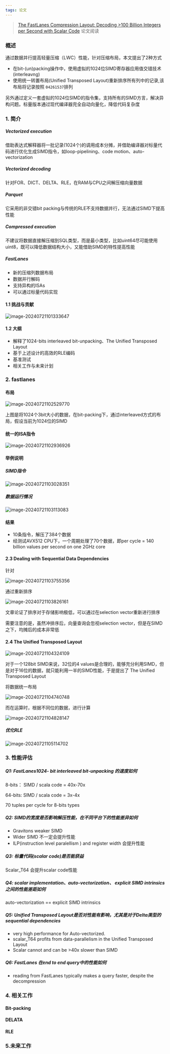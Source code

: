 ```yaml
---
tags: 论文
---
```

> [The FastLanes Compression Layout: Decoding >100 Billion Integers per Second with Scalar Code](https://15721.courses.cs.cmu.edu/spring2024/papers/03-data2/p2132-afroozeh.pdf) 论文阅读

### 概述

通过数据并行提高轻量压缩（LWC）性能，针对压缩布局，本文提出了2种方式

* 在bit-(un)packing操作中，使用虚拟的1024位SIMD寄存器应用值交错技术(interleavng)
* 使用统一转置布局(Unified Transposed Layout)重新排序所有列中的记录,该布局将记录按照 `04261537`排列

另外通过定义一套虚拟的1024位SIMD的指令集，支持所有的SIMD方言，解决异构问题。标量版本通过现代编译器完全自动向量化，降低代码复杂度

### 1. 简介

##### Vectorized execution

借助表达式解释器将一批记录(1024个)的调用成本分摊，并借助编译器对标量代码进行优化生成SIMD指令，如loop-pipelining、code motion、auto-vectorization

##### Vectorized decoding

针对FOR、DICT、DELTA、RLE，在RAM与CPU之间解压缩向量数据

##### Parquet 

它采用的非交错bit packing与传统的RLE不支持数据并行，无法通过SIMD下提高性能

##### Compressed execution

不建议将数据直接解压缩到SQL类型，而是最小类型，比如uint64尽可能使用uint8，既可以降低数据结构大小，又能借助SIMD的特性提高性能

##### FastLanes

* 新的压缩列数据布局
* 数据并行解码
* 支持异构的ISAs
* 可以通过标量代码实现

#### 1.1 挑战与贡献

![image-20240721101333647](/assets/images/image-20240721101333647.png)

#### 1.2 大纲

* 解释了1024-bits interleaved bit-unpacking、The Unified Transposed Layout 
* 基于上述设计的高效的RLE编码
* 基准测试
* 相关工作与未来计划

### 2. fastlanes

#### 布局

![image-20240721102529770](/assets/images/image-20240721102529770.png)

上图是将1024个3bit大小的数据，在bit-packing下，通过interleaved方式的布局，假设当前为1024位的SIMD

#### 统一的ISA指令

![image-20240721102936926](/assets/images/image-20240721102936926.png)

#### 举例说明

##### SIMD指令

![image-20240721103028351](/assets/images/image-20240721103028351.png)

##### 数据运行情况

![image-20240721103113083](/assets/images/image-20240721103113083.png)

#### 结果

* 10条指令，解压了384个数据
* 经测试AVX512 CPU下，一个周期处理了70个数据，即per cycle = 140 billion values per second on one 2GHz core

#### 2.3 Dealing with Sequential Data Dependencies

针对

![image-20240721103755356](/assets/images/image-20240721103755356.png)

通过重新排序

![image-20240721103826161](/assets/images/image-20240721103826161.png)

文章论证了排序对于存储影响极低，可以通过在selection vector重新进行排序

需要注意的是，虽然冲排序后，向量查询会忽视selection vector，但是在SIMD之下，均摊后的成本非常低



#### 2.4 The Unified Transposed Layout

![image-20240721104324109](/assets/images/image-20240721104324109.png)

对于一个128bit SIMD来说，32位的4 values是合理的，能够充分利用SIMD，但是对于16位的数据，就只能利用一半的SIMD性能，于是提出了 The Unified Transposed Layout

将数据统一布局

![image-20240721104740748](/assets/images/image-20240721104740748.png)

而在运算时，根据不同位的数据，进行计算

![image-20240721104828147](/assets/images/image-20240721104828147.png)

##### 优化RLE

![image-20240721105114702](/assets/images/image-20240721105114702.png)

### 3. 性能评估

##### Q1: FastLanes1024- bit interleaved bit-unpacking 的速度如何

8-bits： SIMD / scala code = 40x-70x

64-bits: SIMD / scala code = 3x-4x 

70 tuples per cycle for 8-bits types 

##### Q2: SIMD的宽度是否影响解压性能，在不同平台下的性能差异如何

* Gravitons weaker SIMD
* Wider SIMD  不一定会提升性能
* ILP(instruction level paralellism ) and register width 会提升性能

##### Q3: 标量代码(scalar code)是否能获益

Scalar_T64 会提升scalar code性能

##### Q4: scalar implementation、auto-vectorization、 explicit SIMD intrinsics之间的性能差距如何

auto-vectorization == explicit SIMD intrinsics

##### Q5: Unified Transposed Layout是否对性能有影响，尤其是对于Delta类型的sequential dependencies

* very high performance for Auto-vectorized.
* scalar_T64 profits from data-parallelism in the Unified Transposed Layout
*  Scalar cannot and can be >40x slower than SIMD

##### Q6: FastLanes 在end to end query中的性能如何 

* reading from FastLanes typically makes a query faster, despite the decompression



### 4. 相关工作

#### Bit-packing

#### DELATA

#### RLE

### 5.未来工作